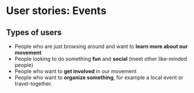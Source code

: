 # User stories: Events

## Types of users

- People who are just browsing around and want to **learn more about our movement**
- People looking to do something **fun** and **social** (meet other like-minded people)
- People who want to **get involved** in our movement
- People who want to **organize something**, for example a local event or travel-together.
